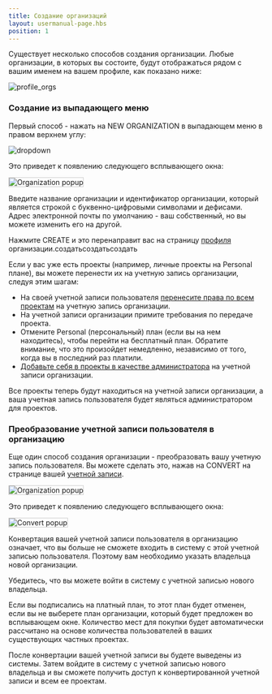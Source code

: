 ```yaml
---
title: Создание организаций
layout: usermanual-page.hbs
position: 1
---
```


Существует несколько способов создания организации. Любые организации, в которых вы состоите, будут отображаться рядом с вашим именем на вашем профиле, как показано ниже:

![profile_orgs][4]

### Создание из выпадающего меню

Первый способ - нажать на NEW ORGANIZATION в выпадающем меню в правом верхнем углу:

![dropdown][1]

Это приведет к появлению следующего всплывающего окна:

<img loading="lazy" src="/images/user-manual/organizations/new-organization.jpg" alt="Organization popup" style="border: 1px solid #ccc">

Введите название организации и идентификатор организации, который является строкой с буквенно-цифровыми символами и дефисами. Адрес электронной почты по умолчанию - ваш собственный, но вы можете изменить его на другой.

Нажмите CREATE  и это перенаправит вас на страницу [профиля][2] организации.создатьсоздатьсоздать

Если у вас уже есть проекты (например, личные проекты на Personal плане), вы можете перенести их на учетную запись организации, следуя этим шагам:

* На своей учетной записи пользователя [перенесите права по всем проектам][5] на учетную запись организации.
* На учетной записи организации примите требования по передаче проекта.
* Отмените Personal (персональный) план (если вы на нем находитесь), чтобы перейти на бесплатный план. Обратите внимание, что это произойдет немедленно, независимо от того, когда вы в последний раз платили.
* [Добавьте себя в проекты в качестве администратора][6] на учетной записи организации.

Все проекты теперь будут находиться на учетной записи организации, а ваша учетная запись пользователя будет являться администратором для проектов.

### Преобразование учетной записи пользователя в организацию

Еще один способ создания организации - преобразовать вашу учетную запись пользователя. Вы можете сделать это, нажав на CONVERT на странице вашей [учетной записи][3].

<img loading="lazy" src="/images/user-manual/organizations/convert.png" alt="Organization popup" style="border: 1px solid #ccc">

Это приведет к появлению следующего всплывающего окна:

<img loading="lazy" src="/images/user-manual/organizations/convert-popup.png" alt="Convert popup" style="border: 1px solid #ccc">

Конвертация вашей учетной записи пользователя в организацию означает, что вы больше не сможете входить в систему с этой учетной записью пользователя. Поэтому вам необходимо указать владельца новой организации.

<div class="alert alert-info">
Убедитесь, что вы можете войти в систему с учетной записью нового владельца.
</div>

Если вы подписались на платный план, то этот план будет отменен, если вы не выберете план организации, который будет предложен во всплывающем окне. Количество мест для покупки будет автоматически рассчитано на основе количества пользователей в ваших существующих частных проектах.

После конвертации вашей учетной записи вы будете выведены из системы. Затем войдите в систему с учетной записью нового владельца и вы сможете получить доступ к конвертированной учетной записи и всем ее проектам.

[1]: /images/user-manual/organizations/dropdown.png "New Organization menu option"
[2]: /user-manual/profile
[3]: /user-manual/profile/account
[4]: /images/user-manual/organizations/organizations.jpg "Organizations"
[5]: /user-manual/profile/projects/#transfer-project-ownership
[6]: /user-manual/organizations/managing-organizations/#projects
